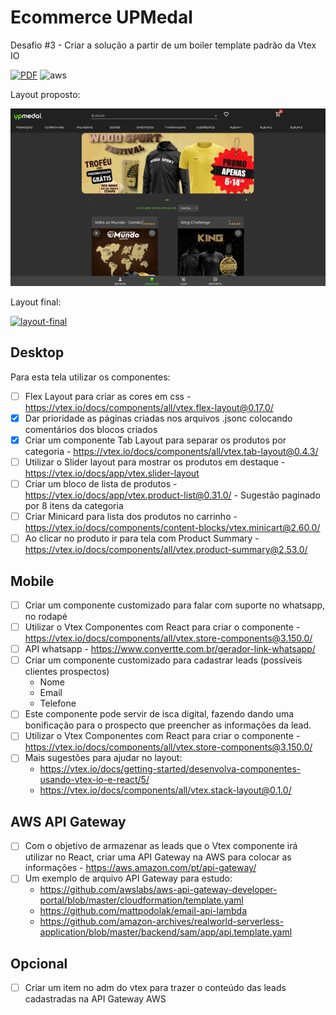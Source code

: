 # Ecommerce UPMedal
Desafio #3 - Criar a solução a partir de um boiler template padrão da Vtex IO

[![PDF](https://img.shields.io/badge/BRIEFING-EC1C24?style=for-the-badge&logo=AdobeAcrobatReader&logoColor=white)](assets/E-commerce-UPMedal.com.pdf) ![aws](https://img.shields.io/badge/Amazon_AWS-232F3E?style=for-the-badge&logo=AmazonAWS&logoColor=white)

Layout proposto:

![layout-proposto](assets/layout.jpg)

Layout final:

[![layout-final](assets/layout-final.jpg)](https://georgemaiaupdmedal--hiringcoders2021.myvtex.com/)

## Desktop

Para esta tela utilizar os componentes:

- [ ] Flex Layout para criar as cores em css - https://vtex.io/docs/components/all/vtex.flex-layout@0.17.0/
- [x] Dar prioridade as páginas criadas nos arquivos .jsonc colocando comentários dos blocos criados
- [x] Criar um componente Tab Layout para separar os produtos por categoria - https://vtex.io/docs/components/all/vtex.tab-layout@0.4.3/
- [ ] Utilizar o Slider layout para mostrar os produtos em destaque - https://vtex.io/docs/app/vtex.slider-layout
- [ ] Criar um bloco de lista de produtos - https://vtex.io/docs/app/vtex.product-list@0.31.0/ - Sugestão paginado por 8 itens da categoria
- [ ] Criar Minicard para lista dos produtos no carrinho - https://vtex.io/docs/components/content-blocks/vtex.minicart@2.60.0/
- [ ] Ao clicar no produto ir para tela com Product Summary - https://vtex.io/docs/components/all/vtex.product-summary@2.53.0/

## Mobile

- [ ] Criar um componente customizado para falar com suporte no whatsapp, no rodapé
- [ ] Utilizar o Vtex Componentes com React para criar o componente - https://vtex.io/docs/components/all/vtex.store-components@3.150.0/
- [ ] API whatsapp - https://www.convertte.com.br/gerador-link-whatsapp/
- [ ] Criar um componente customizado para cadastrar leads (possíveis clientes prospectos)
    - Nome
    - Email
    - Telefone
- [ ] Este componente pode servir de isca digital, fazendo dando uma bonificação para o prospecto que preencher as informações da lead.
- [ ] Utilizar o Vtex Componentes com React para criar o componente - https://vtex.io/docs/components/all/vtex.store-components@3.150.0/
- [ ] Mais sugestões para ajudar no layout:
    - https://vtex.io/docs/getting-started/desenvolva-componentes-usando-vtex-io-e-react/5/
    - https://vtex.io/docs/components/all/vtex.stack-layout@0.1.0/

## AWS API Gateway

- [ ] Com o objetivo de armazenar as leads que o Vtex componente irá utilizar no React, criar uma API Gateway na AWS para colocar as informações - https://aws.amazon.com/pt/api-gateway/
- [ ] Um exemplo de arquivo API Gateway para estudo:
    - https://github.com/awslabs/aws-api-gateway-developer-portal/blob/master/cloudformation/template.yaml
    - https://github.com/mattpodolak/email-api-lambda
    - https://github.com/amazon-archives/realworld-serverless-application/blob/master/backend/sam/app/api.template.yaml

## Opcional

- [ ] Criar um item no adm do vtex para trazer o conteúdo das leads cadastradas na API Gateway AWS